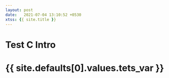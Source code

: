 ```yaml
---
layout: post
date:   2021-07-04 13:10:52 +0530
xtss: {{ site.title }}
---
```



# Test C Intro
# {{ site.defaults[0].values.tets_var  }}